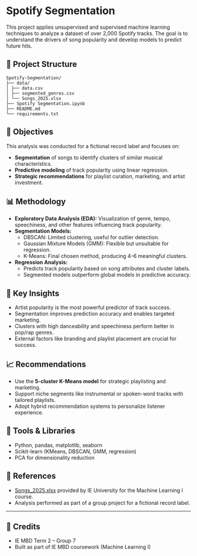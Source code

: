 # Spotify Segmentation

This project applies unsupervised and supervised machine learning techniques to analyze a dataset of over 2,000 Spotify tracks. The goal is to understand the drivers of song popularity and develop models to predict future hits.

## 📁 Project Structure
```
Spotify-Segmentation/
├── data/
│ ├── data.csv
│ ├── segmented_genres.csv
│ └── Songs_2025.xlsx
├── Spotify Segmentation.ipynb
├── README.md
└── requirements.txt
```

## 📌 Objectives

This analysis was conducted for a fictional record label and focuses on:
- **Segmentation** of songs to identify clusters of similar musical characteristics.
- **Predictive modeling** of track popularity using linear regression.
- **Strategic recommendations** for playlist curation, marketing, and artist investment.

## 📊 Methodology

- **Exploratory Data Analysis (EDA):** Visualization of genre, tempo, speechiness, and other features influencing track popularity.
- **Segmentation Models:**
  - DBSCAN: Limited clustering, useful for outlier detection.
  - Gaussian Mixture Models (GMM): Flexible but unsuitable for regression.
  - K-Means: Final chosen method, producing 4–6 meaningful clusters.
- **Regression Analysis:**
  - Predicts track popularity based on song attributes and cluster labels.
  - Segmented models outperform global models in predictive accuracy.

## 🎯 Key Insights

- Artist popularity is the most powerful predictor of track success.
- Segmentation improves prediction accuracy and enables targeted marketing.
- Clusters with high danceability and speechiness perform better in pop/rap genres.
- External factors like branding and playlist placement are crucial for success.

## 📈 Recommendations

- Use the **5-cluster K-Means model** for strategic playlisting and marketing.
- Support niche segments like instrumental or spoken-word tracks with tailored playlists.
- Adopt hybrid recommendation systems to personalize listener experience.

## 🧠 Tools & Libraries

- Python, pandas, matplotlib, seaborn
- Scikit-learn (KMeans, DBSCAN, GMM, regression)
- PCA for dimensionality reduction

## 📄 References

- [Songs_2025.xlsx](./data/Songs_2025.xlsx) provided by IE University for the Machine Learning I course.
- Analysis performed as part of a group project for a fictional record label.

---

## 🤝 Credits
- IE MBD Term 2 – Group 7
- Built as part of IE MBD coursework (Machine Learning I)
